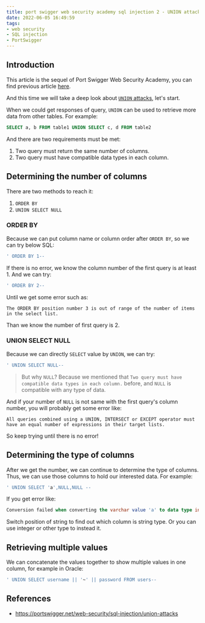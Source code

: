 ```yaml
---
title: port swigger web security academy sql injection 2 - UNION attacks
date: 2022-06-05 16:49:59
tags:
- web security
- SQL injection
- PortSwigger
---
```


## Introduction

This article is the sequel of Port Swigger Web Security Academy, you can find previous article [here](https://fongyehong.top/blog/2022/06/03/port-swigger-web-security-academy-sql-injection/).

And this time we will take a deep look about [`UNION` attacks](https://portswigger.net/web-security/sql-injection/union-attacks), let's start.

When we could get responses of query, `UNION` can be used to retrieve more data from other tables. For example:

```sql
SELECT a, b FROM table1 UNION SELECT c, d FROM table2
```

<!-- more -->

And there are two requirements must be met:

1. Two query must return the same number of columns.
2. Two query must have compatible data types in each column.

## Determining the number of columns

There are two methods to reach it:

1. `ORDER BY`
2. `UNION SELECT NULL`

### ORDER BY

Because we can put column name or column order after `ORDER BY`, so we can try below SQL:

```sql
' ORDER BY 1--
```

If there is no error, we know the column number of the first query is at least 1. And we can try:

```sql
' ORDER BY 2--
```

Until we get some error such as:

```
The ORDER BY position number 3 is out of range of the number of items in the select list.
```

Than we know the number of first query is 2.

### UNION SELECT NULL

Because we can directly `SELECT` value by `UNION`, we can try:

```sql
' UNION SELECT NULL--
```

> But why `NULL`? Because we mentioned that `Two query must have compatible data types in each column.` before, and `NULL` is compatible with any type of data.

And if your number of `NULL` is not same with the first query's column number, you will probably get some error like:

```
All queries combined using a UNION, INTERSECT or EXCEPT operator must have an equal number of expressions in their target lists.
```

So keep trying until there is no error!

## Determining the type of columns

After we get the number, we can continue to determine the type of columns. Thus, we can use those columns to hold our interested data. For example:

```sql
' UNION SELECT 'a',NULL,NULL --
```

If you get error like:

```sql
Conversion failed when converting the varchar value 'a' to data type int.
```

Switch position of string to find out which column is string type. Or you can use integer or other type to instead it.

## Retrieving multiple values

We can concatenate the values together to show multiple values in one column, for example in Oracle:

```sql
' UNION SELECT username || '~' || password FROM users--
```

## References

- <https://portswigger.net/web-security/sql-injection/union-attacks>
